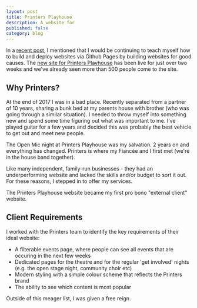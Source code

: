 ```yaml
---
layout: post
title: Printers Playhouse
description: A website for 
published: false
category: blog
---
```


In a [recent post](/jekyll-for-good), I mentioned that I would be continuing to teach myself how to build and deploy websites via Github Pages by building websites for good causes. The [new site for Printers Playhouse](https://www.printersplayhouse.co.uk) has been live for just over two weeks and we've already seen more than 500 people come to the site.

## Why Printers?
At the end of 2017 I was in a bad place. Recently separated from a partner of 10 years, sharing a bunk bed at my parents house with brother (who was going through a similar situation). I needed to throw myself into something new and spend some time figuring out what was important to me. I've played guitar for a few years and decided this was probably the best vehicle to get out and meet new people.

The Open Mic night at Printers Playhouse was my salvation. 2 years on and everything has changed. Printers is where my Fiancée and I first met (we're in the house band together). 

Like many independent, family-run businesses - they had an underperforming website and lacked the skills and/or budget to sort it out. For these reasons, I stepped in to offer my services. 

The Printers Playhouse website became my first pro bono "external client" website.

## Client Requirements
I worked with the Printers team to identify the key requirements of their ideal website: 

* A filterable events page, where people can see all events that are occuring in the next few weeks
* Dedicated pages for the theatre and for the regular 'get involved' nights (e.g. the open stage night, community choir etc)
* Modern styling with a simple colour scheme that reflects the Printers brand
* The ability to see which content is most popular

Outside of this meager list, I was given a free reign. 